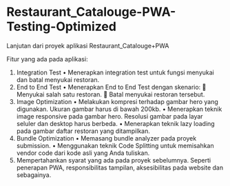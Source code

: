 # Restaurant_Catalouge-PWA-Testing-Optimized
Lanjutan dari proyek aplikasi Restaurant_Catalouge+PWA

Fitur yang ada pada aplikasi:
1.	Integration Test
    •	Menerapkan integration test untuk fungsi menyukai dan batal menyukai restoran.
2.	End to End Test
    •	Menerapkan End to End Test dengan skenario:
      	Menyukai salah satu restoran.
      	Batal menyukai restoran tersebut.
3.	Image Optimization
    •	Melakukan kompresi terhadap gambar hero yang digunakan. Ukuran gambar harus di bawah 200kb.
    •	Menerapkan teknik image responsive pada gambar hero. Resolusi gambar pada layar seluler dan desktop harus berbeda.
    •	Menerapkan teknik lazy loading pada gambar daftar restoran yang ditampilkan.
4.	Bundle Optimization
    •	Memasang bundle analyzer pada proyek submission.
    •	Menggunakan teknik Code Splitting untuk memisahkan vendor code dari kode asli yang Anda tuliskan.
5.	Mempertahankan syarat yang ada pada proyek sebelumnya. Seperti penerapan PWA, responsibilitas tampilan,  aksesibilitas pada website dan sebagainya.

